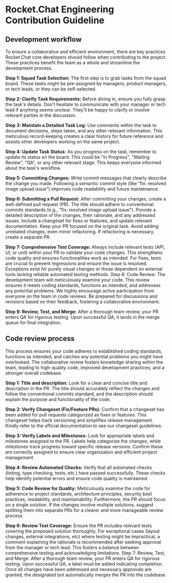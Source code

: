 # Rocket.Chat Engineering Contribution Guideline

## Development workflow&#x20;

To ensure a collaborative and efficient environment, there are key practices Rocket.Chat core developers should follow when contributing to the project. These practices benefit the team as a whole and streamline the development process.

**Step 1: Squad Task Selection:** The first step is to grab tasks from the squad board. These tasks might be pre-assigned by managers, product managers, or tech leads, or they can be self-selected.

**Step 2: Clarify Task Requirements:** Before diving in, ensure you fully grasp the task's details. Don't hesitate to communicate with your manager or tech lead if anything seems unclear. They'll be happy to clarify or involve relevant parties in the discussion.

**Step 3: Maintain a Detailed Task Log:** Use comments within the task to document decisions, steps taken, and any other relevant information. This meticulous record-keeping creates a clear history for future reference and assists other developers working on the same project.

**Step 4: Update Task Status:** As you progress on the task, remember to update its status on the board. This could be "In Progress", "Waiting Review", "QA", or any other relevant stage. This keeps everyone informed about the task's workflow.

**Step 5: Committing Changes:** Write commit messages that clearly describe the change you made. Following a semantic commit style (like "fix: resolved image upload issue") improves code readability and future maintenance.

**Step 6: Submitting a Pull Request:** After committing your changes, create a well-defined pull request (PR). The title should adhere to conventional commits standards (e.g., "fix: resolved image upload issue"). Provide a detailed description of the changes, their rationale, and any addressed issues. Include a changeset for fixes or features, and update relevant documentation. Keep your PR focused on the original task. Avoid adding unrelated changes, even minor refactoring. If refactoring is necessary, create a separate PR.

**Step 7: Comprehensive Test Coverage:** Always include relevant tests (API, UI, or unit) within your PR to validate your code changes. This strengthens code quality and ensures functionalities work as intended. For fixes, tests are crucial to prevent regressions and ensure the issue is resolved. Exceptions exist for purely visual changes or those dependent on external tools lacking reliable automated testing methods. Step 8: Code Review: The development team will meticulously examine your code. This review ensures it meets coding standards, functions as intended, and addresses any potential problems. We highly encourage active participation from everyone on the team in code reviews. Be prepared for discussions and revisions based on their feedback, fostering a collaborative environment.

**Step 9: Review, Test, and Merge:** After a thorough team review, your PR enters QA for rigorous testing. Upon successful QA, it lands in the merge queue for final integration.

## Code review process

This process ensures your code adheres to established coding standards, functions as intended, and catches any potential problems you might have overlooked. The collaborative review fosters knowledge sharing within the team, leading to high-quality code, improved development practices, and a stronger overall codebase.

**Step 1: Title and description:** Look for a clear and concise title and description in the PR. The title should accurately reflect the changes and follow the conventional commits standard, and the description should explain the purpose and functionality of the code.

**Step 2: Verify Changeset (Fix/Feature PRs):** Confirm that a changeset has been added for pull requests categorized as fixes or features. This changeset helps track versioning and simplifies release management. Kindly refer to the official documentation to see our changeset guidelines.

**Step 3: Verify Labels and Milestones:** Look for appropriate labels and milestones assigned to the PR. Labels help categorize the changes, while milestones track progress toward specific release versions. Confirm these are correctly assigned to ensure clear organization and efficient project management.

**Step 4: Review Automated Checks:** Verify that all automated checks (linting, type checking, tests, etc.) have passed successfully. These checks help identify potential errors and ensure code quality is maintained.

**Step 5: Code Review for Quality:** Meticulously examine the code for adherence to project standards, architecture principles, security best practices, readability, and maintainability. Furthermore, the PR should focus on a single solution. If the changes involve multiple solutions, suggest splitting them into separate PRs for a clearer and more manageable review process.

**Step 6: Review Test Coverage:** Ensure the PR includes relevant tests covering the proposed solution thoroughly. For exceptional cases (layout changes, external integrations, etc) where testing might be impractical, a comment explaining the rationale is recommended after seeking approval from the manager or tech lead. This fosters a balance between comprehensive testing and acknowledging limitations. Step 7: Review, Test, and Merge: After a thorough team review, your PR enters QA for rigorous testing. Upon successful QA, a label must be added indicating completion. Once all changes have been addressed and necessary approvals are granted, the designated bot automatically merges the PR into the codebase.
